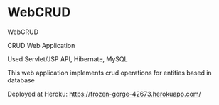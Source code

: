 # WebCRUD
WebCRUD

CRUD Web Application

Used Servlet/JSP API, Hibernate, MySQL

This web application implements crud operations for entities based in database

Deployed at Heroku: https://frozen-gorge-42673.herokuapp.com/
